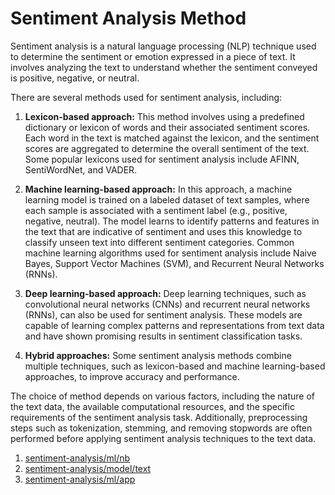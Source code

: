 # Sentiment Analysis Method

Sentiment analysis is a natural language processing (NLP) technique used to determine the sentiment or emotion expressed in a piece of text. It involves analyzing the text to understand whether the sentiment conveyed is positive, negative, or neutral.

There are several methods used for sentiment analysis, including:

1. **Lexicon-based approach:** This method involves using a predefined dictionary or lexicon of words and their associated sentiment scores. Each word in the text is matched against the lexicon, and the sentiment scores are aggregated to determine the overall sentiment of the text. Some popular lexicons used for sentiment analysis include AFINN, SentiWordNet, and VADER.

2. **Machine learning-based approach:** In this approach, a machine learning model is trained on a labeled dataset of text samples, where each sample is associated with a sentiment label (e.g., positive, negative, neutral). The model learns to identify patterns and features in the text that are indicative of sentiment and uses this knowledge to classify unseen text into different sentiment categories. Common machine learning algorithms used for sentiment analysis include Naive Bayes, Support Vector Machines (SVM), and Recurrent Neural Networks (RNNs).

3. **Deep learning-based approach:** Deep learning techniques, such as convolutional neural networks (CNNs) and recurrent neural networks (RNNs), can also be used for sentiment analysis. These models are capable of learning complex patterns and representations from text data and have shown promising results in sentiment classification tasks.

4. **Hybrid approaches:** Some sentiment analysis methods combine multiple techniques, such as lexicon-based and machine learning-based approaches, to improve accuracy and performance.

The choice of method depends on various factors, including the nature of the text data, the available computational resources, and the specific requirements of the sentiment analysis task. Additionally, preprocessing steps such as tokenization, stemming, and removing stopwords are often performed before applying sentiment analysis techniques to the text data.

1. [sentiment-analysis/ml/nb](https://github.com/Ryonti/sentiment-analysis/tree/sentiment-analysis/ml/nb)
2. [sentiment-analysis/model/text](https://github.com/Ryonti/sentiment-analysis/tree/sentiment-analysis/model/text)
3. [sentiment-analysis/ml/app](https://github.com/Ryonti/sentiment-analysis/tree/sentiment-analysis/ml/app)
